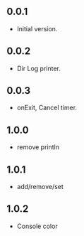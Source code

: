 ## 0.0.1
- Initial version.
## 0.0.2
* Dir Log printer.
## 0.0.3
* onExit, Cancel timer.
## 1.0.0
* remove println
## 1.0.1
* add/remove/set
## 1.0.2
* Console color